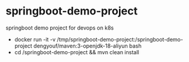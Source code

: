 # springboot-demo-project
springboot  demo  project for devops on k8s


- docker run -it  -v /tmp/springboot-demo-project:/springboot-demo-project dengyouf/maven:3-openjdk-18-aliyun bash
- cd /springboot-demo-project && mvn clean install

